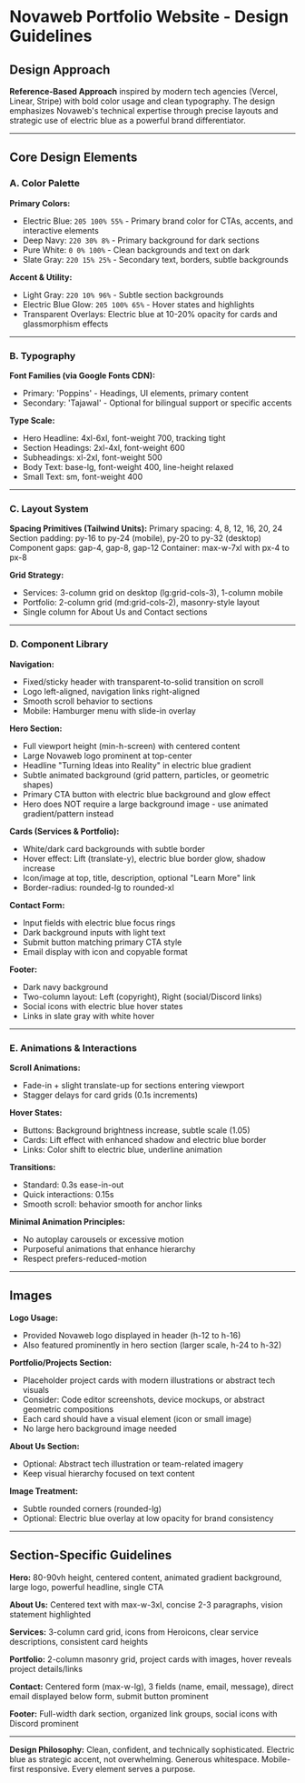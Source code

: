# Novaweb Portfolio Website - Design Guidelines

## Design Approach
**Reference-Based Approach** inspired by modern tech agencies (Vercel, Linear, Stripe) with bold color usage and clean typography. The design emphasizes Novaweb's technical expertise through precise layouts and strategic use of electric blue as a powerful brand differentiator.

---

## Core Design Elements

### A. Color Palette

**Primary Colors:**
- Electric Blue: `205 100% 55%` - Primary brand color for CTAs, accents, and interactive elements
- Deep Navy: `220 30% 8%` - Primary background for dark sections
- Pure White: `0 0% 100%` - Clean backgrounds and text on dark
- Slate Gray: `220 15% 25%` - Secondary text, borders, subtle backgrounds

**Accent & Utility:**
- Light Gray: `220 10% 96%` - Subtle section backgrounds
- Electric Blue Glow: `205 100% 65%` - Hover states and highlights
- Transparent Overlays: Electric blue at 10-20% opacity for cards and glassmorphism effects

---

### B. Typography

**Font Families (via Google Fonts CDN):**
- Primary: 'Poppins' - Headings, UI elements, primary content
- Secondary: 'Tajawal' - Optional for bilingual support or specific accents

**Type Scale:**
- Hero Headline: 4xl-6xl, font-weight 700, tracking tight
- Section Headings: 2xl-4xl, font-weight 600
- Subheadings: xl-2xl, font-weight 500
- Body Text: base-lg, font-weight 400, line-height relaxed
- Small Text: sm, font-weight 400

---

### C. Layout System

**Spacing Primitives (Tailwind Units):**
Primary spacing: 4, 8, 12, 16, 20, 24
Section padding: py-16 to py-24 (mobile), py-20 to py-32 (desktop)
Component gaps: gap-4, gap-8, gap-12
Container: max-w-7xl with px-4 to px-8

**Grid Strategy:**
- Services: 3-column grid on desktop (lg:grid-cols-3), 1-column mobile
- Portfolio: 2-column grid (md:grid-cols-2), masonry-style layout
- Single column for About Us and Contact sections

---

### D. Component Library

**Navigation:**
- Fixed/sticky header with transparent-to-solid transition on scroll
- Logo left-aligned, navigation links right-aligned
- Smooth scroll behavior to sections
- Mobile: Hamburger menu with slide-in overlay

**Hero Section:**
- Full viewport height (min-h-screen) with centered content
- Large Novaweb logo prominent at top-center
- Headline "Turning Ideas into Reality" in electric blue gradient
- Subtle animated background (grid pattern, particles, or geometric shapes)
- Primary CTA button with electric blue background and glow effect
- Hero does NOT require a large background image - use animated gradient/pattern instead

**Cards (Services & Portfolio):**
- White/dark card backgrounds with subtle border
- Hover effect: Lift (translate-y), electric blue border glow, shadow increase
- Icon/image at top, title, description, optional "Learn More" link
- Border-radius: rounded-lg to rounded-xl

**Contact Form:**
- Input fields with electric blue focus rings
- Dark background inputs with light text
- Submit button matching primary CTA style
- Email display with icon and copyable format

**Footer:**
- Dark navy background
- Two-column layout: Left (copyright), Right (social/Discord links)
- Social icons with electric blue hover states
- Links in slate gray with white hover

---

### E. Animations & Interactions

**Scroll Animations:**
- Fade-in + slight translate-up for sections entering viewport
- Stagger delays for card grids (0.1s increments)

**Hover States:**
- Buttons: Background brightness increase, subtle scale (1.05)
- Cards: Lift effect with enhanced shadow and electric blue border
- Links: Color shift to electric blue, underline animation

**Transitions:**
- Standard: 0.3s ease-in-out
- Quick interactions: 0.15s
- Smooth scroll: behavior smooth for anchor links

**Minimal Animation Principles:**
- No autoplay carousels or excessive motion
- Purposeful animations that enhance hierarchy
- Respect prefers-reduced-motion

---

## Images

**Logo Usage:**
- Provided Novaweb logo displayed in header (h-12 to h-16)
- Also featured prominently in hero section (larger scale, h-24 to h-32)

**Portfolio/Projects Section:**
- Placeholder project cards with modern illustrations or abstract tech visuals
- Consider: Code editor screenshots, device mockups, or abstract geometric compositions
- Each card should have a visual element (icon or small image)
- No large hero background image needed

**About Us Section:**
- Optional: Abstract tech illustration or team-related imagery
- Keep visual hierarchy focused on text content

**Image Treatment:**
- Subtle rounded corners (rounded-lg)
- Optional: Electric blue overlay at low opacity for brand consistency

---

## Section-Specific Guidelines

**Hero:** 80-90vh height, centered content, animated gradient background, large logo, powerful headline, single CTA

**About Us:** Centered text with max-w-3xl, concise 2-3 paragraphs, vision statement highlighted

**Services:** 3-column card grid, icons from Heroicons, clear service descriptions, consistent card heights

**Portfolio:** 2-column masonry grid, project cards with images, hover reveals project details/links

**Contact:** Centered form (max-w-lg), 3 fields (name, email, message), direct email displayed below form, submit button prominent

**Footer:** Full-width dark section, organized link groups, social icons with Discord prominent

---

**Design Philosophy:** Clean, confident, and technically sophisticated. Electric blue as strategic accent, not overwhelming. Generous whitespace. Mobile-first responsive. Every element serves a purpose.
